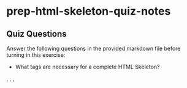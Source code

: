 # prep-html-skeleton-quiz-notes

## Quiz Questions

Answer the following questions in the provided markdown file before turning in this exercise:

- What tags are necessary for a complete HTML Skeleton?
<!DOCTYPE>, <html>, <head>,<title>,<body>
- What type of content belongs within the `<head>` of an HTML document?
  Contains meta-information about the document such as its title and link to CSS files.
- What type of content belongs within the `<body>` of an HTML document?
  Contains the visible page content, such as text, images, links, tables, and lists. Structured content, Embedded Content, Forms for interactive control.
- Where must the `DOCTYPE` declaration appear in a valid HTML document? It must be the very first thing in the HTML document.

## Notes

All student notes should be written here.

How to write `Code Examples` in markdown

for JS:

```javascript
const data = 'Howdy';
```

for HTML:

```html
<div>
  <p>This is text content</p>
</div>
```

for CSS:

```css
div {
  width: 100%;
}
```
